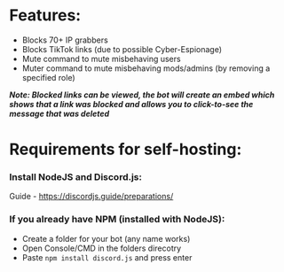 # Features:
* Blocks 70+ IP grabbers
* Blocks TikTok links (due to possible Cyber-Espionage)
* Mute command to mute misbehaving users
* Muter command to mute misbehaving mods/admins (by removing a specified role)

***Note: Blocked links can be viewed, the bot will create an embed which shows that a link was blocked and allows you to click-to-see the message that was deleted***

# Requirements for self-hosting:

### Install NodeJS and Discord.js:
Guide - https://discordjs.guide/preparations/

### If you already have NPM (installed with NodeJS):
* Create a folder for your bot (any name works)
* Open Console/CMD in the folders direcotry
* Paste `npm install discord.js` and press enter

